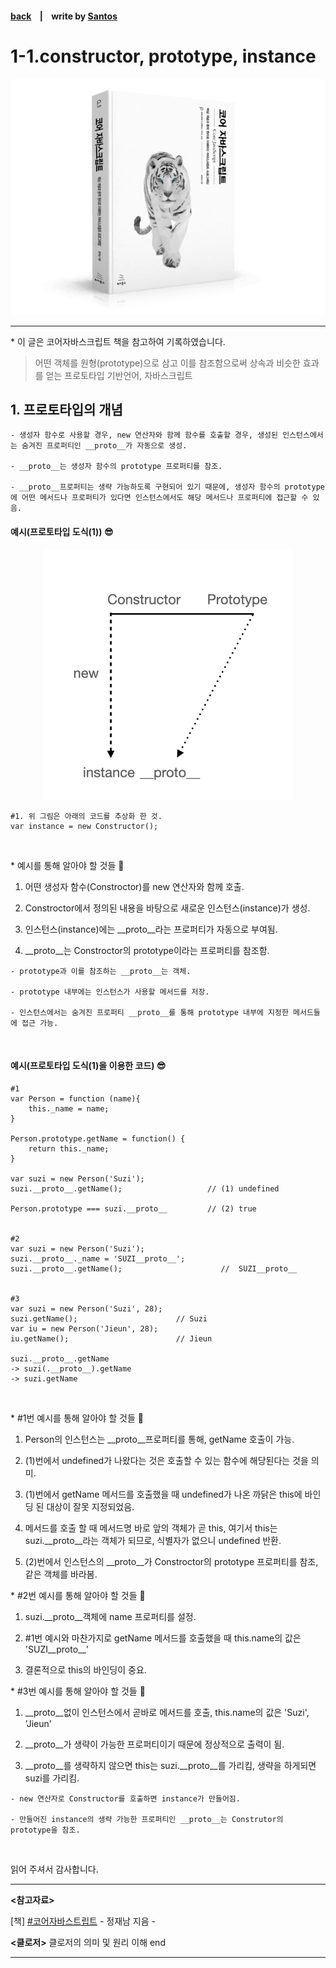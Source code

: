 <p>

#### [back](../../../README.md) &nbsp;&nbsp; | &nbsp;&nbsp; write by [Santos](https://github.com/SangchoKim)

</p>

# 1-1.constructor, prototype, instance

<p align="center">
    <img src="../../../image/main.png">
</p>

---
<p> * 이 글은 코어자바스크립트 책을 참고하여 기록하였습니다. </p>

> 어떤 객체를 원형(prototype)으로 삼고 이를 참조함으로써 상속과 비슷한 효과를 얻는 프로토타입 기반언어, 자바스크립트


## 1. 프로토타입의 개념

```
- 생성자 함수로 사용할 경우, new 연산자와 함께 함수를 호출할 경우, 생성된 인스턴스에서는 숨겨진 프로퍼티인 __proto__가 자동으로 생성.

- __proto__는 생성자 함수의 prototype 프로퍼티를 참조.

- __proto__프로퍼티는 생략 가능하도록 구현되어 있기 때문에, 생성자 함수의 prototype에 어떤 메서드나 프로퍼티가 있다면 인스턴스에서도 해당 메서드나 프로퍼티에 접근할 수 있음.
```

#### 예시(프로토타입 도식(1)) 😎

<p align="center">
    <img src="../../../image/06.프로토타입/prototype2.png" width="400px" height="auto">
</p>

```
#1. 위 그림은 아래의 코드를 추상화 한 것.
var instance = new Constructor();
```

</br>

 <p> * 예시를 통해 알아야 할 것들 🤔 </p>

 1. 어떤 생성자 함수(Constroctor)를 new 연산자와 함께 호출.
 
 2. Constroctor에서 정의된 내용을 바탕으로 새로운 인스턴스(instance)가 생성.

 3. 인스턴스(instance)에는 __proto__라는 프로퍼티가 자동으로 부여됨.

 4. __proto__는 Constroctor의 prototype이라는 프로퍼티를 참조함.

```
- prototype과 이를 참조하는 __proto__는 객체.

- prototype 내부에는 인스턴스가 사용할 메서드를 저장.

- 인스턴스에서는 숨겨진 프로퍼티 __proto__를 통해 prototype 내부에 지정한 메서드들에 접근 가능.
```

</br>

#### 예시(프로토타입 도식(1)을 이용한 코드) 😎

```
#1 
var Person = function (name){
    this._name = name;
}

Person.prototype.getName = function() {
    return this._name;
}

var suzi = new Person('Suzi');
suzi.__proto__.getName();                   // (1) undefined

Person.prototype === suzi.__proto__         // (2) true


#2 
var suzi = new Person('Suzi');
suzi.__proto__._name = 'SUZI__proto__';
suzi.__proto__.getName();                      //  SUZI__proto__


#3 
var suzi = new Person('Suzi', 28);
suzi.getName();                      // Suzi
var iu = new Person('Jieun', 28);
iu.getName();                        // Jieun

suzi.__proto__.getName
-> suzi(.__proto__).getName
-> suzi.getName
```

</br>

 <p> * #1번 예시를 통해 알아야 할 것들 🤔 </p>

 1. Person의 인스턴스는 __proto__프로퍼티를 통해, getName 호출이 가능.

 2. (1)번에서 undefined가 나왔다는 것은 호출할 수 있는 함수에 해당된다는 것을 의미.

 3. (1)번에서 getName 메서드를 호출했을 때 undefined가 나온 까닭은 this에 바인딩 된 대상이 잘못 지정되었음.

 4. 메서드를 호출 할 때 메서드명 바로 앞의 객체가 곧 this, 여기서 this는 suzi.__proto__라는 객체가 되므로, 식별자가 없으니 undefined 반환.

 5. (2)번에서 인스턴스의 __proto__가 Constroctor의 prototype 프로퍼티를 참조, 같은 객체를 바라봄.

  <p> * #2번 예시를 통해 알아야 할 것들 🤔 </p>

 1. suzi.__proto__객체에 name 프로퍼티를 설정. 

 2. #1번 예시와 마찬가지로 getName 메서드를 호출했을 때 this.name의 값은 'SUZI__proto__'

 3. 결론적으로 this의 바인딩이 중요. 

 <p> * #3번 예시를 통해 알아야 할 것들 🤔 </p>

 1. __proto__없이 인스턴스에서 곧바로 메서드를 호출, this.name의 값은 'Suzi', 'Jieun'

 2. __proto__가 생략이 가능한 프로퍼티이기 때문에 정상적으로 출력이 됨.

 3. __proto__를 생략하지 않으면 this는 suzi.__proto__를 가리킴, 생략을 하게되면 suzi를 가리킴. 

```
- new 연산자로 Constructor를 호출하면 instance가 만들어짐.

- 만들어진 instance의 생략 가능한 프로퍼티인 __proto__는 Construtor의 prototype을 참조.
```

</br>


<span>읽어 주셔서 감사합니다.</span>

---

<strong><참고자료></strong>
</br>

[책] [#코어자바스트립트][core-javascript] - 정재남 지음 -
</br>


<strong><클로저></strong> 클로저의 의미 및 원리 이해 end

---

[core-javascript]: https://www.aladin.co.kr/shop/wproduct.aspx?ISBN=K532636268&start=pnaver_02
[naver]: https://www.aladin.co.kr/shop/wproduct.aspx?ISBN=K532636268&start=pnaver_02